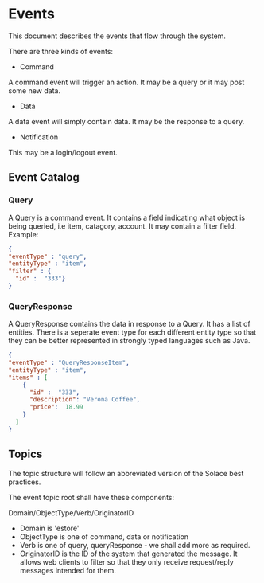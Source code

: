 # Events

This document describes the events that flow through the system.

There are three kinds of events:

- Command

A command event will trigger an action. It may be a query or
 it may post some new data.
 
- Data

A data event will simply contain data. It may be the response to a query.

- Notification

This may be a login/logout event.

## Event Catalog

### Query

A Query is a command event. It contains a field indicating what object is being queried,
i.e item, catagory, account. It may contain a filter field. Example:

```json
{
"eventType" : "query",
"entityType" : "item",
"filter" : {
  "id" :  "333"}
}
```
### QueryResponse

A QueryResponse contains the data in response to a Query.
It has a list of entities.
There is a seperate event type for each different entity type so that
they can be better represented in strongly typed languages such as Java.

```json
{
"eventType" : "QueryResponseItem",
"entityType" : "item",
"items" : [
    { 
      "id" :  "333",
      "description": "Verona Coffee",
      "price":  18.99 
    }
  ]
}
```

## Topics

The topic structure will follow an abbreviated version of the Solace best practices.

The event topic root shall have these components:

Domain/ObjectType/Verb/OriginatorID

- Domain is 'estore'
- ObjectType is one of command, data or notification
- Verb is one of query, queryResponse - we shall add more as required.
- OriginatorID is the ID of the system that generated the message. It allows
web clients to filter so that they only receive request/reply messages intended for them.


